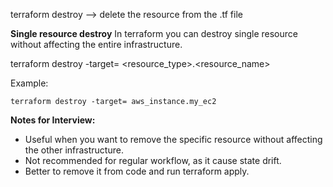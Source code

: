terraform destroy --> delete the resource from the .tf file

**Single resource destroy**
In terraform you can destroy single resource without affecting the entire infrastructure.

terraform destroy -target= <resource_type>.<resource_name>

Example:
```
terraform destroy -target= aws_instance.my_ec2
```

**Notes for Interview:**
- Useful when you want to remove the specific resource without affecting the other infrastructure.
- Not recommended for regular workflow, as it cause state drift.
- Better to remove it from code and run terraform apply.
